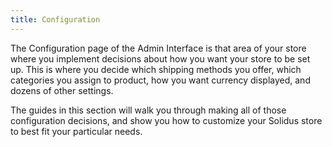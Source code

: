 ```yaml
---
title: Configuration
---
```


The Configuration page of the Admin Interface is that area of your store where you implement decisions about how you want your store to be set up. This is where you decide which shipping methods you offer, which categories you assign to product, how you want currency displayed, and dozens of other settings.

The guides in this section will walk you through making all of those configuration decisions, and show you how to customize your Solidus store to best fit your particular needs.
